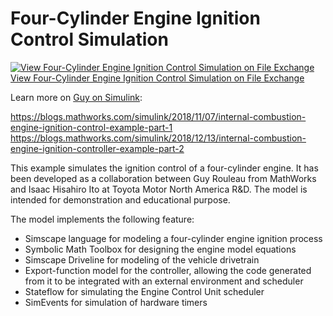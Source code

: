 # Four-Cylinder Engine Ignition Control Simulation

[![View Four-Cylinder Engine Ignition Control Simulation on File Exchange](https://www.mathworks.com/matlabcentral/images/matlab-file-exchange.svg)](https://www.mathworks.com/matlabcentral/fileexchange/69271-four-cylinder-engine-ignition-control-simulation)
[View Four-Cylinder Engine Ignition Control Simulation on File Exchange](https://www.mathworks.com/matlabcentral/images/matlab-file-exchange.svg)

Learn more on [Guy on Simulink](https://blogs.mathworks.com/simulink/):

https://blogs.mathworks.com/simulink/2018/11/07/internal-combustion-engine-ignition-control-example-part-1
https://blogs.mathworks.com/simulink/2018/12/13/internal-combustion-engine-ignition-controller-example-part-2

This example simulates the ignition control of a four-cylinder engine. It has been developed as a collaboration between Guy Rouleau from MathWorks and Isaac Hisahiro Ito at Toyota Motor North America R&D. The model is intended for demonstration and educational purpose.

The model implements the following feature:
- Simscape language for modeling a four-cylinder engine ignition process
- Symbolic Math Toolbox for designing the engine model equations
- Simscape Driveline for modeling of the vehicle drivetrain
- Export-function model for the controller, allowing the code generated from it to be integrated with an external environment and scheduler
- Stateflow for simulating the Engine Control Unit scheduler
- SimEvents for simulation of hardware timers
